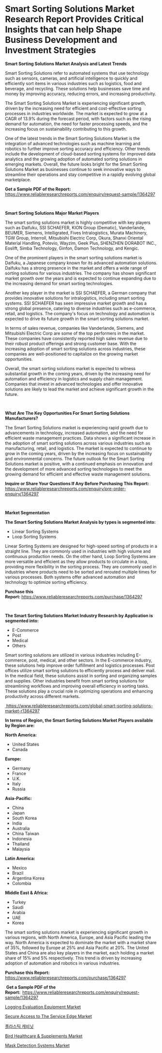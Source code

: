 <p><h1>Smart Sorting Solutions Market Research Report Provides Critical Insights that can help Shape Business Development and Investment Strategies</h1></p><p><strong>Smart Sorting Solutions Market Analysis and Latest Trends</strong></p>
<p><p>Smart Sorting Solutions refer to automated systems that use technology such as sensors, cameras, and artificial intelligence to quickly and efficiently sort items in various industries such as logistics, food and beverage, and recycling. These solutions help businesses save time and money by improving accuracy, reducing errors, and increasing productivity.</p><p>The Smart Sorting Solutions Market is experiencing significant growth, driven by the increasing need for efficient and cost-effective sorting processes in industries worldwide. The market is expected to grow at a CAGR of 13.9% during the forecast period, with factors such as the rising demand for automation, the need for faster processing speeds, and the increasing focus on sustainability contributing to this growth.</p><p>One of the latest trends in the Smart Sorting Solutions Market is the integration of advanced technologies such as machine learning and robotics to further improve sorting accuracy and efficiency. Other trends include the development of cloud-based sorting systems for improved data analytics and the growing adoption of automated sorting solutions in emerging markets. Overall, the future looks bright for the Smart Sorting Solutions Market as businesses continue to seek innovative ways to streamline their operations and stay competitive in a rapidly evolving global marketplace.</p></p>
<p><strong>Get a Sample PDF of the Report:&nbsp;</strong> <a href="https://www.reliableresearchreports.com/enquiry/request-sample/1364297">https://www.reliableresearchreports.com/enquiry/request-sample/1364297</a></p>
<p>&nbsp;</p>
<p><strong>Smart Sorting Solutions Major Market Players</strong></p>
<p><p>The smart sorting solutions market is highly competitive with key players such as Daifuku, SSI SCHAEFER, KION Group (Dematic), Vanderlande, BEUMER, Siemens, Intelligrated, Fives Intralogistics, Murata Machinery, TGW Group, Interroll, Mitsubishi Electric Corp, Okura, Shanxi Oriental Material Handling, Potevio, Wayzim, Geek Plus, SHENZHEN DORABOT INC., Eoslift, Simba Technology, Ginfon, Damon Technology, and Kengic.</p><p>One of the prominent players in the smart sorting solutions market is Daifuku, a Japanese company known for its advanced automation solutions. Daifuku has a strong presence in the market and offers a wide range of sorting solutions for various industries. The company has shown significant market growth over the years and is expected to continue expanding due to the increasing demand for smart sorting technologies.</p><p>Another key player in the market is SSI SCHAEFER, a German company that provides innovative solutions for intralogistics, including smart sorting systems. SSI SCHAEFER has seen impressive market growth and has a strong global presence, catering to diverse industries such as e-commerce, retail, and logistics. The company's focus on technology and automation is expected to drive its future growth in the smart sorting solutions market.</p><p>In terms of sales revenue, companies like Vanderlande, Siemens, and Mitsubishi Electric Corp are some of the top performers in the market. These companies have consistently reported high sales revenue due to their robust product offerings and strong customer base. With the increasing adoption of smart sorting solutions across industries, these companies are well-positioned to capitalize on the growing market opportunities.</p><p>Overall, the smart sorting solutions market is expected to witness substantial growth in the coming years, driven by the increasing need for automation and efficiency in logistics and supply chain management. Companies that invest in advanced technologies and offer innovative solutions are likely to lead the market and achieve significant growth in the future.</p></p>
<p>&nbsp;</p>
<p><strong>What Are The Key Opportunities For Smart Sorting Solutions Manufacturers?</strong></p>
<p><p>The Smart Sorting Solutions market is experiencing rapid growth due to advancements in technology, increased automation, and the need for efficient waste management practices. Data shows a significant increase in the adoption of smart sorting solutions across various industries such as manufacturing, retail, and logistics. The market is expected to continue to grow in the coming years, driven by the increasing focus on sustainability and environmental concerns. The future outlook for the Smart Sorting Solutions market is positive, with a continued emphasis on innovation and the development of more advanced sorting technologies to meet the growing demand for efficient and effective waste management solutions.</p></p>
<p><strong>Inquire or Share Your Questions If Any Before Purchasing This Report:</strong> <a href="https://www.reliableresearchreports.com/enquiry/pre-order-enquiry/1364297">https://www.reliableresearchreports.com/enquiry/pre-order-enquiry/1364297</a></p>
<p>&nbsp;</p>
<p><strong>Market Segmentation</strong></p>
<p><strong>The Smart Sorting Solutions Market Analysis by types is segmented into:</strong></p>
<p><ul><li>Linear Sorting Systems</li><li>Loop Sorting Systems</li></ul></p>
<p><p>Linear Sorting Systems are designed for high-speed sorting of products in a straight line. They are commonly used in industries with high volume and continuous production needs. On the other hand, Loop Sorting Systems are more versatile and efficient as they allow products to circulate in a loop, providing more flexibility in the sorting process. They are commonly used in industries where products need to be sorted and rerouted multiple times for various processes. Both systems offer advanced automation and technology to optimize sorting efficiency.</p></p>
<p><strong>Purchase this Report:&nbsp;</strong><a href="https://www.reliableresearchreports.com/purchase/1364297">https://www.reliableresearchreports.com/purchase/1364297</a></p>
<p>&nbsp;</p>
<p><strong>The Smart Sorting Solutions Market Industry Research by Application is segmented into:</strong></p>
<p><ul><li>E-Commerce</li><li>Post</li><li>Medical</li><li>Others</li></ul></p>
<p><p>Smart sorting solutions are utilized in various industries including E-commerce, post, medical, and other sectors. In the E-commerce industry, these solutions help improve order fulfillment and logistics processes. Post offices utilize smart sorting solutions to efficiently process and deliver mail. In the medical field, these solutions assist in sorting and organizing samples and supplies. Other industries benefit from smart sorting solutions for streamlining workflows and improving overall efficiency in sorting tasks. These solutions play a crucial role in optimizing operations and enhancing productivity across different markets.</p></p>
<p><a href="https://www.reliableresearchreports.com/global-smart-sorting-solutions-market-r1364297">&nbsp;https://www.reliableresearchreports.com/global-smart-sorting-solutions-market-r1364297</a></p>
<p><strong>In terms of Region, the Smart Sorting Solutions Market Players available by Region are:</strong></p>
<p>
    <p> <strong> North America: </strong>
        <ul>
            <li>United States</li>
            <li>Canada</li>
        </ul>
        </p> 
    <p> <strong> Europe: </strong>
        <ul>
            <li>Germany</li>
            <li>France</li>
            <li>U.K.</li>
            <li>Italy</li>
            <li>Russia</li>
        </ul>
        </p> 
    <p> <strong> Asia-Pacific: </strong>
        <ul>
            <li>China</li>
            <li>Japan</li>
            <li>South Korea</li>
            <li>India</li>
            <li>Australia</li>
            <li>China Taiwan</li>
            <li>Indonesia</li>
            <li>Thailand</li>
            <li>Malaysia</li>
        </ul>
        </p> 
    <p> <strong> Latin America: </strong>
        <ul>
            <li>Mexico</li>
            <li>Brazil</li>
            <li>Argentina Korea</li>
            <li>Colombia</li>
        </ul>
        </p> 
    <p> <strong> Middle East & Africa: </strong>
        <ul>
            <li>Turkey</li>
            <li>Saudi</li>
            <li>Arabia</li>
            <li>UAE</li>
            <li>Korea</li>
        </ul>
    </p>
    </p>
<p><p>The smart sorting solutions market is experiencing significant growth in various regions, with North America, Europe, and Asia Pacific leading the way. North America is expected to dominate the market with a market share of 35%, followed by Europe at 25% and Asia Pacific at 20%. The United States and China are also key players in the market, each holding a market share of 15% and 5% respectively. This trend is driven by increasing adoption of automation and robotics in various industries.</p></p>
<p><strong>Purchase this Report: </strong><a href="https://www.reliableresearchreports.com/purchase/1364297">https://www.reliableresearchreports.com/purchase/1364297</a></p>
<p>&nbsp;<strong>Get a Sample PDF of the Report:&nbsp;&nbsp;</strong><a href="https://www.reliableresearchreports.com/enquiry/request-sample/1364297">https://www.reliableresearchreports.com/enquiry/request-sample/1364297</a></p>
<p><strong></strong></p>
<p><p><a href="https://www.linkedin.com/pulse/logging-evaluation-equipment-market-size-share-amp-trends-uukff">Logging Evaluation Equipment Market</a></p><p><a href="https://github.com/redneck06/Market-Research-Report-List-3/blob/main/secure-access-to-the-service-edge-market.md">Secure Access to The Service Edge Market</a></p><p><a href="https://github.com/garnett961902/Market-Research-Report-List-1/blob/main/314607261712.md">플라스틱 캐비닛</a></p><p><a href="https://www.linkedin.com/pulse/bird-healthcare-amp-supplements-market-research-report-thmmf">Bird Healthcare & Supplements Market</a></p><p><a href="https://github.com/peachesmcdowel1/Market-Research-Report-List-2/blob/main/mask-detection-systems-market.md">Mask Detection Systems Market</a></p></p>